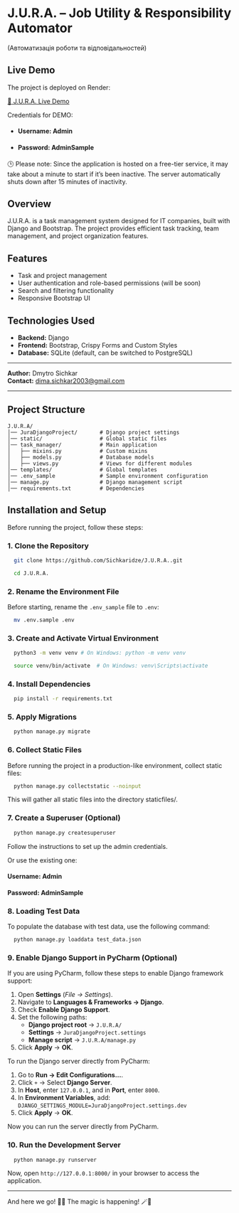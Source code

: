 # J.U.R.A. – Job Utility & Responsibility Automator
(Автоматизація роботи та відповідальностей)

## Live Demo

The project is deployed on Render:

<a href="https://j-u-r-a.onrender.com/" target="_blank">🔗 J.U.R.A. Live Demo</a>

Credentials for DEMO:
 - #### Username: Admin
 - #### Password: AdminSample

🕒 Please note: Since the application is hosted on a free-tier service,
it may take about a minute to start if it’s been inactive.
The server automatically shuts down after 15 minutes of inactivity.


## Overview
J.U.R.A. is a task management system designed for IT companies, built with Django and Bootstrap. The project provides efficient task tracking, team management, and project organization features.  
## Features
- Task and project management
- User authentication and role-based permissions (will be soon)
- Search and filtering functionality
- Responsive Bootstrap UI

## Technologies Used
- **Backend:** Django
- **Frontend:** Bootstrap, Crispy Forms and Custom Styles
- **Database:** SQLite (default, can be switched to PostgreSQL)

---

**Author:** Dmytro Sichkar  
**Contact:** dima.sichkar2003@gmail.com 

---

## Project Structure
```
J.U.R.A/
│── JuraDjangoProject/       # Django project settings
│── static/                  # Global static files
│── task_manager/            # Main application
│   ├── mixins.py            # Custom mixins
│   ├── models.py            # Database models
│   ├── views.py             # Views for different modules
│── templates/               # Global templates
│── .env_sample              # Sample environment configuration
│── manage.py                # Django management script
│── requirements.txt         # Dependencies
```

## Installation and Setup

Before running the project, follow these steps:

### 1. Clone the Repository

```sh
  git clone https://github.com/Sichkaridze/J.U.R.A..git
```
```sh
  cd J.U.R.A.
```


### 2. Rename the Environment File
Before starting, rename the `.env_sample` file to `.env`:
```sh
  mv .env.sample .env
```

### 3. Create and Activate Virtual Environment
```sh
  python3 -m venv venv # On Windows: python -m venv venv
```
```sh
  source venv/bin/activate  # On Windows: venv\Scripts\activate
```

### 4. Install Dependencies
```sh
  pip install -r requirements.txt
```

### 5. Apply Migrations
```sh
  python manage.py migrate
```

### 6. Collect Static Files

Before running the project in a production-like environment, collect static files:
```sh
  python manage.py collectstatic --noinput
```
This will gather all static files into the directory staticfiles/.
### 7. Create a Superuser (Optional)
```sh
  python manage.py createsuperuser
```
Follow the instructions to set up the admin credentials.

Or use the existing one:

#### Username: Admin
#### Password: AdminSample

### 8. Loading Test Data

To populate the database with test data, use the following command:

```sh
  python manage.py loaddata test_data.json
```

### 9. Enable Django Support in PyCharm (Optional)

If you are using PyCharm, follow these steps to enable Django framework support:

1. Open **Settings** (*File → Settings*).
2. Navigate to **Languages & Frameworks → Django**.
3. Check **Enable Django Support**.
4. Set the following paths:
   - **Django project root** → `J.U.R.A/`
   - **Settings** → `JuraDjangoProject.settings`
   - **Manage script** → `J.U.R.A/manage.py`
5. Click **Apply** → **OK**.

To run the Django server directly from PyCharm:

1. Go to **Run → Edit Configurations...**.
2. Click `+` → Select **Django Server**.
3. In **Host**, enter `127.0.0.1`, and in **Port**, enter `8000`.
4. In **Environment Variables**, add:
```DJANGO_SETTINGS_MODULE=JuraDjangoProject.settings.dev```
5. Click **Apply** → **OK**.

Now you can run the server directly from PyCharm.

### 10. Run the Development Server
```sh
  python manage.py runserver
```

Now, open `http://127.0.0.1:8000/` in your browser to access the application.

---

And here we go! 🧙✨ The magic is happening! 🪄🔮